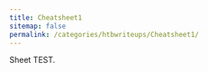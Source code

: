 ```yaml
---
title: Cheatsheet1
sitemap: false
permalink: /categories/htbwriteups/Cheatsheet1/
---
```


Sheet TEST.